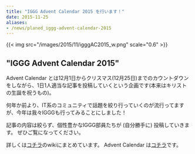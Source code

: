 ```yaml
---
title: "IGGG Advent Calendar 2015 を行います！"
date: 2015-11-25
aliases:
- /news/planed_iggg-advent-calendar-2015
---
```


{{< img src="/images/2015/11/igggAC2015_w.png" scale="0.6" >}}

## "IGGG Advent Calendar 2015"

Advent Calendar とは12月1日からクリスマス(12月25日)までのカウントダウンをしながら、1日1人適当な記事を投稿していくという企画です(本来はキリストの生誕を祝うもの)。

何年か前より、IT系のコミュニティで話題を絞り行っていくのが流行ってますが、今年は我々IGGGも行ってみることにしました！

記事の内容は絞らず、個性豊かなIGGG部員たちが (自分勝手に) 投稿していきます。
ぜひご覧になってください。

詳しくは[コチラ](//www.iggg.org/wiki/?IGGG%20Advent%20Calendar%202015)のwikiにまとめています。
Advent Calendar は[コチラ](http://www.adventar.org/calendars/1137)です。
